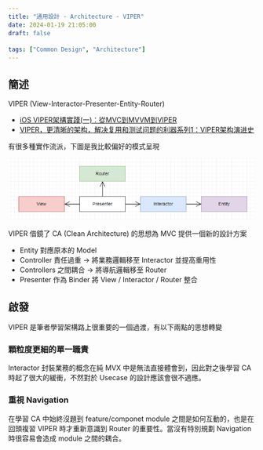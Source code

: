 ```yaml
---
title: "通用設計 - Architecture - VIPER"
date: 2024-01-19 21:05:00
draft: false

tags: ["Common Design", "Architecture"]
---
```


## 簡述
VIPER (View-Interactor-Presenter-Entity-Router)
- [iOS VIPER架構實踐(一)：從MVC到MVVM到VIPER](https://juejin.cn/post/6844903491941433351)
- [VIPER，更清晰的架构，解决复用和测试问题的利器系列1：VIPER架构演进史](https://blog.csdn.net/tyndale1993/article/details/80777324)

有很多種實作流派，下圖是我比較偏好的模式呈現

![VIPER](/images/VIPER.png)


VIPER 借鏡了 CA (Clean Architecture) 的思想為 MVC 提供一個新的設計方案
- Entity 對應原本的 Model
- Controller 責任過重 -> 將業務邏輯移至 Interactor 並提高重用性
- Controllers 之間耦合 -> 將導航邏輯移至 Router
- Presenter 作為 Binder 將 View / Interactor / Router 整合

## 啟發
VIPER 是筆者學習架構路上很重要的一個過渡，有以下兩點的思想轉變

### 顆粒度更細的單一職責
Interactor 封裝業務的概念在純 MVX 中是無法直接體會到，因此對之後學習 CA 時起了很大的緩衝，不然對於 Usecase 的設計應該會很不適應。

### 重視 Navigation
在學習 CA 中始終沒題到 feature/componet module 之間是如何互動的，也是在回頭複習 VIPER 時才重新意識到 Router 的重要性。當沒有特別規劃 Navigation 時很容易會造成 module 之間的耦合。


